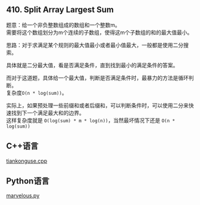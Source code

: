 ## 410. Split Array Largest Sum

题意：给一个非负整数组成的数组和一个整数m。  
需要将这个数组划分为m个连续的子数组，使得这m个子数组的和的最大值最小。  


思路：对于求满足某个规则的最大值最小或者最小值最大，一般都是使用二分搜索。  

具体就是二分最大值，看是否满足条件，直到找到最小的满足条件的答案。  


而对于这道题，具体给一个最大值，判断是否满足条件时，最暴力的方法是循环判断。  
复杂度`O(n * log(sum))`。  


实际上，如果预处理一些前缀和或者后缀和，可以判断条件时，可以使用二分来快速找到下一个满足最大和的边界。  
这样复杂度就是 `O(log(sum) * m * log(n))`，当然最坏情况下还是 `O(n * log(sum))`

## C++语言  

[tiankonguse.cpp](./tiankonguse.cpp)

## Python语言

[marvelous.py](./marvelous.py)
